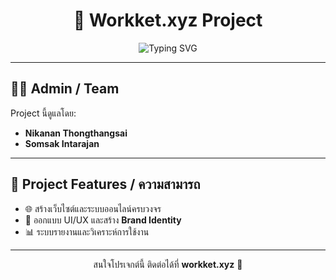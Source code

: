 <h1 align="center">
  🚀 Workket.xyz Project
</h1>

<p align="center">
  <img src="https://readme-typing-svg.demolab.com?font=Fira+Code&weight=600&size=22&pause=1000&color=000000&center=true&vCenter=true&width=600&lines=Web+&+UI+Solutions;Branding+%26+Design;Discord+Bots+%26+Automation" alt="Typing SVG" />
</p>

---

## 👨‍💼 Admin / Team

Project นี้ดูแลโดย:  
- **Nikanan Thongthangsai**  
- **Somsak Intarajan**  

---

## 🌟 Project Features / ความสามารถ

- 🌐 สร้างเว็บไซต์และระบบออนไลน์ครบวงจร  
- 🎨 ออกแบบ UI/UX และสร้าง **Brand Identity**  
- 📊 ระบบรายงานและวิเคราะห์การใช้งาน  

---

<p align="center">
  สนใจโปรเจกต์นี้ ติดต่อได้ที่ <strong>workket.xyz</strong> 🫶
</p>
